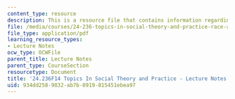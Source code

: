 ```yaml
---
content_type: resource
description: This is a resource file that contains information regarding session 22.
file: /media/courses/24-236-topics-in-social-theory-and-practice-race-and-racism-fall-2014/934dd2589832ab7b8919815451ebea97_MIT24_236F14_Sess22.pdf
file_type: application/pdf
learning_resource_types:
- Lecture Notes
ocw_type: OCWFile
parent_title: Lecture Notes
parent_type: CourseSection
resourcetype: Document
title: '24.236F14 Topics In Social Theory and Practice - Lecture Notes: Cultural Appropriation'
uid: 934dd258-9832-ab7b-8919-815451ebea97
---
```

